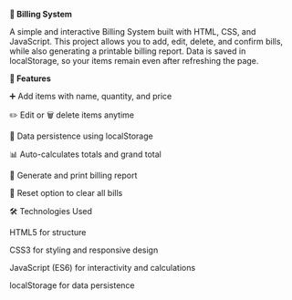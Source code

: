 **🧾 Billing System** 

A simple and interactive Billing System built with HTML, CSS, and JavaScript.
This project allows you to add, edit, delete, and confirm bills, while also generating a printable billing report. Data is saved in localStorage, so your items remain even after refreshing the page.

**🚀 Features**

➕ Add items with name, quantity, and price

✏️ Edit or 🗑️ delete items anytime

💾 Data persistence using localStorage

📊 Auto-calculates totals and grand total

🧾 Generate and print billing report

🔄 Reset option to clear all bills

🛠️ Technologies Used

HTML5 for structure

CSS3 for styling and responsive design

JavaScript (ES6) for interactivity and calculations

localStorage for data persistence
